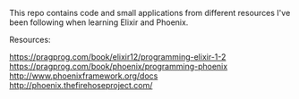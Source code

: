 This repo contains code and small applications from different resources I've been following when learning Elixir and Phoenix.

Resources:

https://pragprog.com/book/elixir12/programming-elixir-1-2
https://pragprog.com/book/phoenix/programming-phoenix
http://www.phoenixframework.org/docs
http://phoenix.thefirehoseproject.com/
